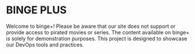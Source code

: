# BINGE PLUS
Welcome to binge+! Please be aware that our site does not support or provide access to pirated movies or series. The content available on binge+ is solely for demonstration purposes. This project is designed to showcase our DevOps tools and practices.
